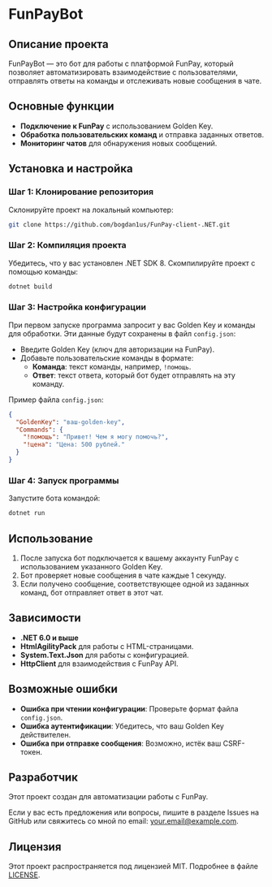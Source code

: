 # FunPayBot

## Описание проекта
FunPayBot — это бот для работы с платформой FunPay, который позволяет автоматизировать взаимодействие с пользователями, отправлять ответы на команды и отслеживать новые сообщения в чате.

## Основные функции
- **Подключение к FunPay** с использованием Golden Key.
- **Обработка пользовательских команд** и отправка заданных ответов.
- **Мониторинг чатов** для обнаружения новых сообщений.

## Установка и настройка
### Шаг 1: Клонирование репозитория
Склонируйте проект на локальный компьютер:
```bash
git clone https://github.com/bogdan1us/FunPay-client-.NET.git
```

### Шаг 2: Компиляция проекта
Убедитесь, что у вас установлен .NET SDK 8. Скомпилируйте проект с помощью команды:
```bash
dotnet build
```

### Шаг 3: Настройка конфигурации
При первом запуске программа запросит у вас Golden Key и команды для обработки. Эти данные будут сохранены в файл `config.json`:
- Введите Golden Key (ключ для авторизации на FunPay).
- Добавьте пользовательские команды в формате:
  - **Команда**: текст команды, например, `!помощь`.
  - **Ответ**: текст ответа, который бот будет отправлять на эту команду.

Пример файла `config.json`:
```json
{
  "GoldenKey": "ваш-golden-key",
  "Commands": {
    "!помощь": "Привет! Чем я могу помочь?",
    "!цена": "Цена: 500 рублей."
  }
}
```

### Шаг 4: Запуск программы
Запустите бота командой:
```bash
dotnet run
```

## Использование
1. После запуска бот подключается к вашему аккаунту FunPay с использованием указанного Golden Key.
2. Бот проверяет новые сообщения в чате каждые 1 секунду.
3. Если получено сообщение, соответствующее одной из заданных команд, бот отправляет ответ в этот чат.

## Зависимости
- **.NET 6.0 и выше**
- **HtmlAgilityPack** для работы с HTML-страницами.
- **System.Text.Json** для работы с конфигурацией.
- **HttpClient** для взаимодействия с FunPay API.

## Возможные ошибки
- **Ошибка при чтении конфигурации**: Проверьте формат файла `config.json`.
- **Ошибка аутентификации**: Убедитесь, что ваш Golden Key действителен.
- **Ошибка при отправке сообщения**: Возможно, истёк ваш CSRF-токен.

## Разработчик
Этот проект создан для автоматизации работы с FunPay.

Если у вас есть предложения или вопросы, пишите в разделе Issues на GitHub или свяжитесь со мной по email: your.email@example.com.

## Лицензия
Этот проект распространяется под лицензией MIT. Подробнее в файле [LICENSE](LICENSE).

